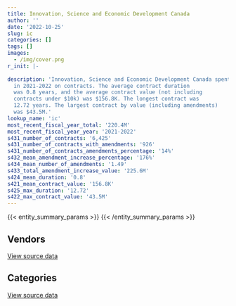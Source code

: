 ```yaml
---
title: Innovation, Science and Economic Development Canada
author: ''
date: '2022-10-25'
slug: ic
categories: []
tags: []
images:
  - /img/cover.png
r_init: |-
  
description: 'Innovation, Science and Economic Development Canada spent an estimated $220.4M
  in 2021-2022 on contracts. The average contract duration
  was 0.8 years, and the average contract value (not including
  contracts under $10k) was $156.8K. The longest contract was
  12.72 years. The largest contract by value (including amendments)
  was $43.5M.'
lookup_name: 'ic'
most_recent_fiscal_year_total: '220.4M'
most_recent_fiscal_year_year: '2021-2022'
s431_number_of_contracts: '6,425'
s431_number_of_contracts_with_amendments: '926'
s431_number_of_contracts_amendments_percentage: '14%'
s432_mean_amendment_increase_percentage: '176%'
s434_mean_number_of_amendments: '1.49'
s433_total_amendment_increase_value: '225.6M'
s424_mean_duration: '0.8'
s421_mean_contract_value: '156.8K'
s425_max_duration: '12.72'
s422_max_contract_value: '43.5M'
---
```


<script src="/rmarkdown-libs/htmlwidgets/htmlwidgets.js"></script>
<link href="/rmarkdown-libs/datatables-css/datatables-crosstalk.css" rel="stylesheet" />
<script src="/rmarkdown-libs/datatables-binding/datatables.js"></script>
<script src="/rmarkdown-libs/jquery/jquery-3.6.0.min.js"></script>
<link href="/rmarkdown-libs/dt-core-bootstrap/css/dataTables.bootstrap.min.css" rel="stylesheet" />
<link href="/rmarkdown-libs/dt-core-bootstrap/css/dataTables.bootstrap.extra.css" rel="stylesheet" />
<script src="/rmarkdown-libs/dt-core-bootstrap/js/jquery.dataTables.min.js"></script>
<script src="/rmarkdown-libs/dt-core-bootstrap/js/dataTables.bootstrap.min.js"></script>
<link href="/rmarkdown-libs/crosstalk/css/crosstalk.min.css" rel="stylesheet" />
<script src="/rmarkdown-libs/crosstalk/js/crosstalk.min.js"></script>
<script src="/rmarkdown-libs/htmlwidgets/htmlwidgets.js"></script>
<link href="/rmarkdown-libs/datatables-css/datatables-crosstalk.css" rel="stylesheet" />
<script src="/rmarkdown-libs/datatables-binding/datatables.js"></script>
<script src="/rmarkdown-libs/jquery/jquery-3.6.0.min.js"></script>
<link href="/rmarkdown-libs/dt-core-bootstrap/css/dataTables.bootstrap.min.css" rel="stylesheet" />
<link href="/rmarkdown-libs/dt-core-bootstrap/css/dataTables.bootstrap.extra.css" rel="stylesheet" />
<script src="/rmarkdown-libs/dt-core-bootstrap/js/jquery.dataTables.min.js"></script>
<script src="/rmarkdown-libs/dt-core-bootstrap/js/dataTables.bootstrap.min.js"></script>
<link href="/rmarkdown-libs/crosstalk/css/crosstalk.min.css" rel="stylesheet" />
<script src="/rmarkdown-libs/crosstalk/js/crosstalk.min.js"></script>

{{< entity_summary_params >}}
{{< /entity_summary_params >}}

## Vendors

<div id="htmlwidget-1" style="width:100%;height:auto;" class="datatables html-widget"></div>
<script type="application/json" data-for="htmlwidget-1">{"x":{"style":"bootstrap","filter":"none","vertical":false,"data":[["<a href=\"/vendors/a_net_solutions/\">A Net Solutions<\/a>","<a href=\"/vendors/acart_communications/\">Acart Communications<\/a>","<a href=\"/vendors/accenture/\">Accenture<\/a>","<a href=\"/vendors/acme_future_security_controls/\">Acme Future Security Controls<\/a>","<a href=\"/vendors/acosys_consulting_services/\">Acosys Consulting Services<\/a>","<a href=\"/vendors/adga_group/\">ADGA Group<\/a>","<a href=\"/vendors/advanced_business_interiors/\">Advanced Business Interiors<\/a>","<a href=\"/vendors/advanced_chippewa_technologies/\">Advanced Chippewa Technologies<\/a>","<a href=\"/vendors/algonquin_college/\">Algonquin College<\/a>","<a href=\"/vendors/alika_internet_technologies/\">Alika Internet Technologies<\/a>","<a href=\"/vendors/allseating/\">Allseating<\/a>","<a href=\"/vendors/altis_human_resources/\">Altis Human Resources<\/a>","<a href=\"/vendors/amazon/\">Amazon<\/a>","<a href=\"/vendors/american_chemical_society/\">American Chemical Society<\/a>","<a href=\"/vendors/ams_imaging/\">Ams Imaging<\/a>","<a href=\"/vendors/analytical_graphics/\">Analytical Graphics<\/a>","<a href=\"/vendors/anixter/\">Anixter<\/a>","<a href=\"/vendors/ansys_canada/\">Ansys Canada<\/a>","<a href=\"/vendors/ari_financial_services/\">ARI Financial Services<\/a>","<a href=\"/vendors/artemp_personnel_services/\">Artemp Personnel Services<\/a>","<a href=\"/vendors/asokan_business_interiors/\">Asokan Business Interiors<\/a>","<a href=\"/vendors/avi_spl/\">Avi Spl<\/a>","<a href=\"/vendors/banfield_seguin/\">Banfield Seguin<\/a>","<a href=\"/vendors/bdo_canada/\">BDO Canada<\/a>","<a href=\"/vendors/bell_canada/\">Bell Canada<\/a>","<a href=\"/vendors/berlitz_canada/\">Berlitz Canada<\/a>","<a href=\"/vendors/beva_global_management/\">Beva Global Management<\/a>","<a href=\"/vendors/blackberry/\">Blackberry<\/a>","<a href=\"/vendors/breckenhill/\">Breckenhill<\/a>","<a href=\"/vendors/brookfield_global_integrated_solutions/\">Brookfield Global Integrated Solutions<\/a>","<a href=\"/vendors/brooks_corning_company/\">Brooks Corning Company<\/a>","<a href=\"/vendors/brs_innovations/\">BRS Innovations<\/a>","<a href=\"/vendors/cache_computer_consulting/\">Cache Computer Consulting<\/a>","<a href=\"/vendors/calian/\">Calian<\/a>","<a href=\"/vendors/calytera_software/\">Calytera Software<\/a>","<a href=\"/vendors/canadian_corps_of_commissionaires/\">Canadian Corps of Commissionaires<\/a>","<a href=\"/vendors/canon/\">Canon<\/a>","<a href=\"/vendors/carahsoft_technology/\">Carahsoft Technology<\/a>","<a href=\"/vendors/carleton_electric/\">Carleton Electric<\/a>","<a href=\"/vendors/caron_professional_linguistic/\">Caron Professional Linguistic<\/a>","<a href=\"/vendors/cbc/\">Cbc<\/a>","<a href=\"/vendors/cbci_telecom/\">CBCI Telecom<\/a>","<a href=\"/vendors/cdw_canada/\">CDW Canada<\/a>","<a href=\"/vendors/cgi/\">CGI<\/a>","<a href=\"/vendors/chemical_abstracts_service/\">Chemical Abstracts Service<\/a>","<a href=\"/vendors/cision_canada/\">Cision Canada<\/a>","<a href=\"/vendors/cistel_technology/\">Cistel Technology<\/a>","<a href=\"/vendors/click_networks/\">Click Networks<\/a>","<a href=\"/vendors/closereach/\">CloseReach<\/a>","<a href=\"/vendors/cofomo/\">Cofomo<\/a>","<a href=\"/vendors/combat_networks/\">Combat Networks<\/a>","<a href=\"/vendors/communitech/\">Communitech<\/a>","<a href=\"/vendors/compugen/\">Compugen<\/a>","<a href=\"/vendors/conference_board_of_canada/\">Conference Board of Canada<\/a>","<a href=\"/vendors/contract_community/\">Contract Community<\/a>","<a href=\"/vendors/conversart_consulting/\">Conversart Consulting<\/a>","<a href=\"/vendors/coradix_technology_consulting/\">Coradix Technology Consulting<\/a>","<a href=\"/vendors/cossette_communications/\">Cossette Communications<\/a>","<a href=\"/vendors/cryptomill_technologies/\">CryptoMill Technologies<\/a>","<a href=\"/vendors/dare_human_resources/\">Dare Human Resources<\/a>","<a href=\"/vendors/dasco_storage_solutions/\">Dasco Storage Solutions<\/a>","<a href=\"/vendors/datifex/\">Datifex<\/a>","<a href=\"/vendors/decisive_group/\">Decisive Group<\/a>","<a href=\"/vendors/dell_computer/\">Dell Computer<\/a>","<a href=\"/vendors/deloitte/\">Deloitte<\/a>","<a href=\"/vendors/dls_technology/\">DLS Technology<\/a>","<a href=\"/vendors/donna_cona/\">Donna Cona<\/a>","<a href=\"/vendors/dymech_engineering/\">Dymech Engineering<\/a>","<a href=\"/vendors/dynabook_canada/\">Dynabook Canada<\/a>","<a href=\"/vendors/dynamic_personnel_consultants/\">Dynamic Personnel Consultants<\/a>","<a href=\"/vendors/eagle_professional_resources/\">Eagle Professional Resources<\/a>","<a href=\"/vendors/eberhard_von_huene_associates/\">Eberhard Von Huene Associates<\/a>","<a href=\"/vendors/ebsco_canada/\">EBSCO Canada<\/a>","<a href=\"/vendors/eclipsys_solutions/\">Eclipsys Solutions<\/a>","<a href=\"/vendors/ecole_de_langues_abce/\">Ecole De Langues Abce<\/a>","<a href=\"/vendors/ecole_de_langues_eagle/\">Ecole De Langues Eagle<\/a>","<a href=\"/vendors/ecole_de_langues_la_cite/\">Ecole De Langues La Cite<\/a>","<a href=\"/vendors/ecopia_tech/\">Ecopia Tech<\/a>","<a href=\"/vendors/effigis_geo_solutions/\">Effigis Geo Solutions<\/a>","<a href=\"/vendors/ekos_research_associates/\">Ekos Research Associates<\/a>","<a href=\"/vendors/elsevier/\">Elsevier<\/a>","<a href=\"/vendors/environics_research_group/\">Environics Research Group<\/a>","<a href=\"/vendors/ernst_young/\">Ernst Young<\/a>","<a href=\"/vendors/evaluation_personnel_selection/\">Evaluation Personnel Selection<\/a>","<a href=\"/vendors/excel_human_resources/\">Excel Human Resources<\/a>","<a href=\"/vendors/exit_certified/\">Exit Certified<\/a>","<a href=\"/vendors/factiva/\">Factiva<\/a>","<a href=\"/vendors/fast_forward_french/\">Fast Forward French<\/a>","<a href=\"/vendors/fast_track_staffing/\">Fast Track Staffing<\/a>","<a href=\"/vendors/fca_canada/\">FCA Canada<\/a>","<a href=\"/vendors/ference_company_consulting/\">Ference Company Consulting<\/a>","<a href=\"/vendors/ford_motor_company/\">Ford Motor Company<\/a>","<a href=\"/vendors/forrester_research/\">Forrester Research<\/a>","<a href=\"/vendors/foxit_software/\">Foxit Software<\/a>","<a href=\"/vendors/g_a_l_power_systems_ottawa/\">G A L Power Systems Ottawa<\/a>","<a href=\"/vendors/gap_wireless/\">Gap Wireless<\/a>","<a href=\"/vendors/gartner/\">Gartner<\/a>","<a href=\"/vendors/gatestone/\">Gatestone<\/a>","<a href=\"/vendors/gc_strategies/\">GC Strategies<\/a>","<a href=\"/vendors/gemalto_cogent/\">Gemalto Cogent<\/a>","<a href=\"/vendors/general_motors/\">General Motors<\/a>","<a href=\"/vendors/genesis_integration/\">Genesis Integration<\/a>","<a href=\"/vendors/geospectrum_technologies/\">GeoSpectrum Technologies<\/a>","<a href=\"/vendors/glasshouse_systems/\">GlassHouse Systems<\/a>","<a href=\"/vendors/global_knowledge/\">Global Knowledge<\/a>","<a href=\"/vendors/global_upholstery/\">Global Upholstery<\/a>","<a href=\"/vendors/google_canada/\">Google Canada<\/a>","<a href=\"/vendors/goss_gilroy/\">Goss Gilroy<\/a>","<a href=\"/vendors/gq_life_sciences/\">Gq Life Sciences<\/a>","<a href=\"/vendors/grand_toy/\">Grand Toy<\/a>","<a href=\"/vendors/graybridge_international_consulting/\">Graybridge International Consulting<\/a>","<a href=\"/vendors/groupe_onscope/\">Groupe Onscope<\/a>","<a href=\"/vendors/guillevin_international/\">Guillevin International<\/a>","<a href=\"/vendors/haworth/\">Haworth<\/a>","<a href=\"/vendors/hewlett_packard/\">Hewlett Packard<\/a>","<a href=\"/vendors/honeywell/\">Honeywell<\/a>","<a href=\"/vendors/hypertec/\">Hypertec<\/a>","<a href=\"/vendors/i_m_p_group/\">I M P Group<\/a>","<a href=\"/vendors/ibiska_telecom/\">Ibiska Telecom<\/a>","<a href=\"/vendors/ibm_canada/\">IBM Canada<\/a>","<a href=\"/vendors/idp_group/\">Idp Group<\/a>","<a href=\"/vendors/ifathom/\">iFathom<\/a>","<a href=\"/vendors/ihs_global/\">IHS Global<\/a>","<a href=\"/vendors/info_tech_research_group/\">Info Tech Research Group<\/a>","<a href=\"/vendors/insa/\">INSA<\/a>","<a href=\"/vendors/insight_software_canada/\">Insight Software Canada<\/a>","<a href=\"/vendors/institute_on_governance/\">Institute On Governance<\/a>","<a href=\"/vendors/integrated_distribution_systems/\">Integrated Distribution Systems<\/a>","<a href=\"/vendors/interfax_systems/\">Interfax Systems<\/a>","<a href=\"/vendors/ipsos/\">Ipsos<\/a>","<a href=\"/vendors/iqvia/\">Iqvia<\/a>","<a href=\"/vendors/iron_mountain/\">Iron Mountain<\/a>","<a href=\"/vendors/it_net_consultants/\">IT NET Consultants<\/a>","<a href=\"/vendors/itex/\">ITEX<\/a>","<a href=\"/vendors/jasco_applied_sciences_canada/\">JASCO Applied Sciences Canada<\/a>","<a href=\"/vendors/jcb/\">Jcb<\/a>","<a href=\"/vendors/jumping_elephants/\">Jumping Elephants<\/a>","<a href=\"/vendors/keysight_technologies_canada/\">Keysight Technologies Canada<\/a>","<a href=\"/vendors/kia_canada/\">Kia Canada<\/a>","<a href=\"/vendors/knoll_north_america/\">Knoll North America<\/a>","<a href=\"/vendors/konica_minolta_business_solutions/\">Konica Minolta Business Solutions<\/a>","<a href=\"/vendors/kpmg/\">KPMG<\/a>","<a href=\"/vendors/kraken_robotic_systems/\">Kraken Robotic Systems<\/a>","<a href=\"/vendors/kwc_architects/\">Kwc Architects<\/a>","<a href=\"/vendors/language_research_development_group/\">Language Research Development Group<\/a>","<a href=\"/vendors/lansdowne_technologies/\">Lansdowne Technologies<\/a>","<a href=\"/vendors/lean_agility/\">Lean Agility<\/a>","<a href=\"/vendors/leo_pisces_services_group/\">Leo Pisces Services Group<\/a>","<a href=\"/vendors/les_enquetes_henri/\">Les Enquetes Henri<\/a>","<a href=\"/vendors/leverage_technology_resources/\">Leverage Technology Resources<\/a>","<a href=\"/vendors/lexisnexis_canada/\">LexisNexis Canada<\/a>","<a href=\"/vendors/linovati/\">Linovati<\/a>","<a href=\"/vendors/lionbridge/\">Lionbridge<\/a>","<a href=\"/vendors/louis_w_bray_construction/\">Louis W Bray Construction<\/a>","<a href=\"/vendors/ls_telcom/\">LS telcom<\/a>","<a href=\"/vendors/lumina_it/\">Lumina IT<\/a>","<a href=\"/vendors/makwa_resourcing/\">Makwa Resourcing<\/a>","<a href=\"/vendors/malatest/\">Malatest<\/a>","<a href=\"/vendors/maplesoft_consulting/\">Maplesoft Consulting<\/a>","<a href=\"/vendors/maxsys_staffing_and_consulting/\">Maxsys Staffing and Consulting<\/a>","<a href=\"/vendors/mccarthy_tetrault/\">McCarthy Tetrault<\/a>","<a href=\"/vendors/mckinsey_and_company/\">McKinsey and Company<\/a>","<a href=\"/vendors/mdos_consulting/\">MDOS Consulting<\/a>","<a href=\"/vendors/media_q/\">Media Q<\/a>","<a href=\"/vendors/meltwater/\">Meltwater<\/a>","<a href=\"/vendors/messa_computing/\">Messa Computing<\/a>","<a href=\"/vendors/michael_wager_consulting/\">Michael Wager Consulting<\/a>","<a href=\"/vendors/microsoft_canada/\">Microsoft Canada<\/a>","<a href=\"/vendors/mindwire_systems/\">Mindwire Systems<\/a>","<a href=\"/vendors/mirems/\">Mirems<\/a>","<a href=\"/vendors/mishkumi_technologies/\">Mishkumi Technologies<\/a>","<a href=\"/vendors/mitsubishi_motor_sales/\">Mitsubishi Motor Sales<\/a>","<a href=\"/vendors/mnp/\">MNP<\/a>","<a href=\"/vendors/modis_canada/\">Modis Canada<\/a>","<a href=\"/vendors/morneau_shepell/\">Morneau Shepell<\/a>","<a href=\"/vendors/morrison_hershfield/\">Morrison Hershfield<\/a>","<a href=\"/vendors/motorola_solutions_canada/\">Motorola Solutions Canada<\/a>","<a href=\"/vendors/multishred/\">Multishred<\/a>","<a href=\"/vendors/national_arts_centre/\">National Arts Centre<\/a>","<a href=\"/vendors/nations_translation_group/\">Nations Translation Group<\/a>","<a href=\"/vendors/nattiq/\">NATTIQ<\/a>","<a href=\"/vendors/navpoint_consulting_group/\">Navpoint Consulting Group<\/a>","<a href=\"/vendors/neopost_canada/\">Neopost Canada<\/a>","<a href=\"/vendors/neptune_security_services/\">Neptune Security Services<\/a>","<a href=\"/vendors/newfound_recruiting/\">Newfound Recruiting<\/a>","<a href=\"/vendors/nimble_information_strategies/\">Nimble Information Strategies<\/a>","<a href=\"/vendors/nisha_techonologies/\">Nisha Techonologies<\/a>","<a href=\"/vendors/nissan_canada/\">Nissan Canada<\/a>","<a href=\"/vendors/nitam_solutions/\">Nitam Solutions<\/a>","<a href=\"/vendors/nokia_canada/\">Nokia Canada<\/a>","<a href=\"/vendors/northern_micro/\">Northern Micro<\/a>","<a href=\"/vendors/nova_networks/\">Nova Networks<\/a>","<a href=\"/vendors/novipro/\">Novipro<\/a>","<a href=\"/vendors/nrns/\">NRNS<\/a>","<a href=\"/vendors/nua_office/\">NUA Office<\/a>","<a href=\"/vendors/nuix_north_america/\">Nuix North America<\/a>","<a href=\"/vendors/ogilvy_montreal/\">Ogilvy Montreal<\/a>","<a href=\"/vendors/onx_enterprise_solutions/\">OnX Enterprise Solutions<\/a>","<a href=\"/vendors/openframe_technologies/\">OpenFrame Technologies<\/a>","<a href=\"/vendors/opentext/\">OpenText<\/a>","<a href=\"/vendors/oracle_canada/\">Oracle Canada<\/a>","<a href=\"/vendors/orangutech/\">Orangutech<\/a>","<a href=\"/vendors/orbis_risk_consulting/\">Orbis Risk Consulting<\/a>","<a href=\"/vendors/otis_elevator/\">Otis Elevator<\/a>","<a href=\"/vendors/ottawa_business_interiors/\">Ottawa Business Interiors<\/a>","<a href=\"/vendors/pal_aerospace/\">PAL Aerospace<\/a>","<a href=\"/vendors/paladin_group/\">Paladin Group<\/a>","<a href=\"/vendors/pattison_sign_group/\">Pattison Sign Group<\/a>","<a href=\"/vendors/phoenix_strategic_perspectives/\">Phoenix Strategic Perspectives<\/a>","<a href=\"/vendors/pitney_bowes/\">Pitney Bowes<\/a>","<a href=\"/vendors/pleiad_canada/\">Pleiad Canada<\/a>","<a href=\"/vendors/portage_personnel/\">Portage Personnel<\/a>","<a href=\"/vendors/postmedia_network/\">Postmedia Network<\/a>","<a href=\"/vendors/power_auctions/\">Power Auctions<\/a>","<a href=\"/vendors/pra/\">PRA<\/a>","<a href=\"/vendors/precisionit/\">PrecisionIT<\/a>","<a href=\"/vendors/pricewaterhouse_coopers/\">Pricewaterhouse Coopers<\/a>","<a href=\"/vendors/printers_plus/\">Printers Plus<\/a>","<a href=\"/vendors/prosci_canada/\">Prosci Canada<\/a>","<a href=\"/vendors/purelogic/\">PureLogic<\/a>","<a href=\"/vendors/purespirit_solutions/\">PureSpirIT Solutions<\/a>","<a href=\"/vendors/purolator/\">Purolator<\/a>","<a href=\"/vendors/qmr/\">QMR<\/a>","<a href=\"/vendors/quantum_management_services/\">Quantum Management Services<\/a>","<a href=\"/vendors/queen_s_university/\">Queen’s University<\/a>","<a href=\"/vendors/quintet_consulting/\">Quintet Consulting<\/a>","<a href=\"/vendors/quorus_consulting_group/\">Quorus Consulting Group<\/a>","<a href=\"/vendors/randstad/\">Randstad<\/a>","<a href=\"/vendors/rapiscan_systems/\">Rapiscan Systems<\/a>","<a href=\"/vendors/raymond_chabot_grant_thornton/\">Raymond Chabot Grant Thornton<\/a>","<a href=\"/vendors/redwood_performance_group/\">Redwood Performance Group<\/a>","<a href=\"/vendors/rhea/\">RHEA<\/a>","<a href=\"/vendors/risk_sciences_international/\">Risk Sciences International<\/a>","<a href=\"/vendors/rms_software/\">Rms Software<\/a>","<a href=\"/vendors/rogers/\">Rogers<\/a>","<a href=\"/vendors/rohde_schwarz_canada/\">Rohde Schwarz Canada<\/a>","<a href=\"/vendors/s_p_global_market_intelligence/\">S P Global Market Intelligence<\/a>","<a href=\"/vendors/salesforce_canada/\">Salesforce Canada<\/a>","<a href=\"/vendors/samson_associes/\">Samson Associes<\/a>","<a href=\"/vendors/sas_institute/\">SAS Institute<\/a>","<a href=\"/vendors/sdl_international_canada/\">SDL International Canada<\/a>","<a href=\"/vendors/securekey_technologies/\">SecureKey Technologies<\/a>","<a href=\"/vendors/semantic_consulting/\">Semantic Consulting<\/a>","<a href=\"/vendors/senstar/\">Senstar<\/a>","<a href=\"/vendors/shi_canada/\">SHI Canada<\/a>","<a href=\"/vendors/shouldice_mechanical/\">Shouldice Mechanical<\/a>","<a href=\"/vendors/si_systems/\">SI Systems<\/a>","<a href=\"/vendors/sign_language_interpreting/\">Sign Language Interpreting<\/a>","<a href=\"/vendors/simplex_grinnell/\">Simplex Grinnell<\/a>","<a href=\"/vendors/sky_canoe/\">Sky Canoe<\/a>","<a href=\"/vendors/snc_lavalin/\">SNC Lavalin<\/a>","<a href=\"/vendors/softchoice/\">Softchoice<\/a>","<a href=\"/vendors/solutions_moerae/\">Solutions Moerae<\/a>","<a href=\"/vendors/somos/\">Somos<\/a>","<a href=\"/vendors/spearhead_management_canada/\">Spearhead Management Canada<\/a>","<a href=\"/vendors/stantec/\">Stantec<\/a>","<a href=\"/vendors/stedfast/\">Stedfast<\/a>","<a href=\"/vendors/stiff_sentences/\">Stiff Sentences<\/a>","<a href=\"/vendors/stoneworks_technologies/\">Stoneworks Technologies<\/a>","<a href=\"/vendors/stratos/\">Stratos<\/a>","<a href=\"/vendors/supremex/\">SupremeX<\/a>","<a href=\"/vendors/systematix_solutions/\">Systematix Solutions<\/a>","<a href=\"/vendors/systemscope/\">Systemscope<\/a>","<a href=\"/vendors/tag_hr/\">Tag HR<\/a>","<a href=\"/vendors/teknion/\">Teknion<\/a>","<a href=\"/vendors/teksystems_canada/\">TEKsystems Canada<\/a>","<a href=\"/vendors/telecom_computer_services/\">Telecom Computer Services<\/a>","<a href=\"/vendors/telus_canada/\">Telus Canada<\/a>","<a href=\"/vendors/teramach_technologies/\">Teramach Technologies<\/a>","<a href=\"/vendors/testforce_systems/\">Testforce Systems<\/a>","<a href=\"/vendors/the_aim_group/\">The AIM Group<\/a>","<a href=\"/vendors/the_mathworks/\">The Mathworks<\/a>","<a href=\"/vendors/the_right_door/\">The Right Door<\/a>","<a href=\"/vendors/thinkon/\">ThinkOn<\/a>","<a href=\"/vendors/thinkpoint/\">Thinkpoint<\/a>","<a href=\"/vendors/thomson_reuters/\">Thomson Reuters<\/a>","<a href=\"/vendors/thyssenkrupp_elevator/\">Thyssenkrupp Elevator<\/a>","<a href=\"/vendors/toronto_metropolitan_university/\">Toronto Metropolitan University<\/a>","<a href=\"/vendors/toshiba_canada/\">Toshiba Canada<\/a>","<a href=\"/vendors/totem_offisource/\">Totem Offisource<\/a>","<a href=\"/vendors/toyota/\">Toyota<\/a>","<a href=\"/vendors/tpg_technology_consultants/\">TPG Technology Consultants<\/a>","<a href=\"/vendors/transpolar_technology/\">Transpolar Technology<\/a>","<a href=\"/vendors/trm_technologies/\">TRM Technologies<\/a>","<a href=\"/vendors/turtle_island_staffing/\">Turtle Island Staffing<\/a>","<a href=\"/vendors/ubiqus_canada/\">Ubiqus Canada<\/a>","<a href=\"/vendors/universite_de_montreal/\">Universite De Montreal<\/a>","<a href=\"/vendors/university_of_alberta/\">University of Alberta<\/a>","<a href=\"/vendors/university_of_new_brunswick/\">University of New Brunswick<\/a>","<a href=\"/vendors/university_of_ottawa/\">University of Ottawa<\/a>","<a href=\"/vendors/veritaaq_technology_house/\">Veritaaq Technology House<\/a>","<a href=\"/vendors/versatil_bpi/\">Versatil Bpi<\/a>","<a href=\"/vendors/vidcruiter/\">Vidcruiter<\/a>","<a href=\"/vendors/waste_connections_of_canada/\">Waste Connections of Canada<\/a>","<a href=\"/vendors/waste_management_of_canada/\">Waste Management of Canada<\/a>","<a href=\"/vendors/westower_communications/\">WesTower Communications<\/a>","<a href=\"/vendors/wolters_kluwer/\">Wolters Kluwer<\/a>","<a href=\"/vendors/workdynamics_technologies/\">WorkDynamics Technologies<\/a>","<a href=\"/vendors/wpp_group_canada_communications/\">WPP Group Canada Communications<\/a>","<a href=\"/vendors/wsp/\">WSP<\/a>","<a href=\"/vendors/wtb_language_group/\">Wtb Language Group<\/a>","<a href=\"/vendors/xerox/\">Xerox<\/a>","<a href=\"/vendors/zernam_enterprise/\">Zernam Enterprise<\/a>"],[null,null,473550.83,188756.54,null,528580.96,428432.03,676614.94,46973.7,215682.57,null,547837.13,null,25258.36,90353.61,28421.28,12663.91,80731.76,28749.06,100769.23,135807.09,564155.85,80268.97,24999.98,null,null,null,18030.19,null,210538.27,null,null,459586.54,87534.92,null,2909998.54,3542.62,6421.82,197153.93,null,14332.72,null,56509.96,null,null,222453.22,533615.37,null,43162.68,6305546.72,null,49999.98,null,56170.05,16113.31,20340,2377008.92,1552941.78,null,80031.83,null,null,null,null,2869815.92,null,501973.08,null,null,345799.11,66416.08,114869.19,229057.29,35118.67,87912.5,null,67008.5,null,null,108141,93391.72,157375.43,125866.55,52629.72,6866058.47,26413.75,286966.2,115340.13,70269.06,82858.53,17371.81,null,24720,null,90027.09,33601.67,455995.58,null,657841.82,null,462888.53,32760.12,null,null,37050.98,8913.44,null,34943.21,null,50612.28,467777.43,2897705.66,15317.78,null,174184.78,61579.41,712752.53,null,397921.17,736795.95,null,86997,298611.4,563.15,94099.04,null,32532.32,34936.44,81380.58,null,74644.03,185351.76,398194.51,65580.91,null,null,23675.82,244311.48,null,null,null,631195.92,null,null,null,33052.5,99488.57,null,null,919886.42,21013.53,1434532.89,null,null,6852151.19,1443175.89,null,332476.24,757873.29,398873.28,24999.98,338017.39,104355,92660,36674.14,14067.49,134973.42,40074.12,2394311.53,null,null,44933.89,30805.49,2362746.96,8339.93,45765,682726.2,null,null,null,null,null,3400.45,null,12382.32,3982.16,176566.66,70890.21,99026.55,null,5877341.49,33909.78,null,null,14705.24,648.43,270260.63,null,37975.41,185815.82,752535.25,null,null,48894,22382.58,null,238321.98,null,41772.62,37133.25,13403.35,43742.76,10169.01,909380.89,156261.67,865759.94,1028800.52,null,21011.68,165082.19,null,4642.96,194299.3,152327.66,13277.5,null,97122.98,789405.96,null,996765.38,null,null,null,null,22779.88,620616.62,145107.57,null,73267.83,14916,null,12919.37,942918.65,null,14650.68,716605.33,2052733.6,14238,375641.53,null,26477.36,254577.12,215075.11,653898.75,7257.23,6246.21,null,null,45304.33,60791.11,null,30271.76,1070099.46,78822.24,null,267932.83,976544.23,20661.13,null,96386.04,1498840.33,11295.59,96530.25,null,null,150933.49,null,19888,790498.74,3699932.5,146435.32,726612.71,394266.83,null,93276.97,0,null,33834.21,13800,2612.48,5579344.38,null,null,13696.07,null,19530.8,24105.9,44113.23,12089.34,26311.38,null,1065327.7,null],[null,null,841357.29,208605.39,null,505101.01,437669.59,1811594.65,46723.62,392109.31,15684.4,224087.23,null,30368.85,null,33473.18,44284.7,null,12067.06,4876.65,132312.15,93120.47,19521.33,null,21441.75,25497.42,34298.51,18631.49,16950,189431.88,null,null,520559.13,1340399.81,null,2897260,15435.69,71200.8,null,87768.59,null,null,146354.4,42021.61,1139001.08,263668.86,83536.69,null,null,3951196.58,null,null,null,null,180964.85,null,1931064.33,1178499.6,null,80251.09,null,null,null,15966.9,1743138.06,null,null,null,null,311553.99,257229.77,341060.52,297974.75,null,86716.1,null,22632,null,51415.28,null,188797.94,null,225111.41,3718.04,4271250.26,null,283013.16,171946.2,35900.1,null,126081.69,99831.71,null,null,49946.44,22594.15,569008.16,null,1720912.05,15354.51,null,null,857837.29,null,9562.09,null,null,108383.17,549599.22,50523.01,175640.26,2905644.58,17507.32,30980.7,71105.57,105140.44,40002,null,1577235.42,799366.8,null,null,136147.92,68882.01,22868.78,null,null,null,46726,null,115698.06,165182.92,171214.94,48188.84,null,null,24949.58,42384.02,null,11443.06,null,912646.42,272068.97,null,5470.44,null,54343.99,null,null,748244.26,null,null,null,15158.95,5041299.89,5042068.96,null,157776.03,382051.19,60320.6,null,null,null,78140,76325.76,120176.51,11093.71,449352.71,2251950.58,null,341860.38,130084.92,11010.17,1988878.51,18147.27,null,null,null,20856.37,null,55445.16,null,3409.77,null,161854.55,3993.07,319650.27,47834.04,117724.3,23661.38,330547.01,null,null,null,21666.28,135760.26,473279.37,644143.3,null,235109.37,790174.43,null,13339.65,null,null,null,142745.22,null,null,153524.89,21132.28,46493.68,10183.06,1074105.98,null,1482135.75,846936.2,9362.04,61393.67,675689.99,28695.69,4655.68,57555.43,94726.23,null,null,120143.41,1851043.05,4817.05,17797.5,null,null,null,null,22842.3,68791.16,165568.44,null,136661.8,131086.86,null,11940.63,945501.99,null,71556.62,688071.45,1306079.15,null,374424.37,null,37860.43,64901.57,215664.36,26725.01,null,null,null,null,234003.46,23165,15930.69,null,1081185.55,null,24984.56,916359.91,10250.83,31007.02,3987.44,381323.55,2142480.16,null,8438.02,null,null,80755.66,null,12432.26,null,777478.3,null,722415.22,46782.54,39999.74,102265.92,11645.45,24695.16,24675,null,33547.52,5481426.24,null,9917.57,null,42050.58,null,null,12303.58,10485.66,40632.33,null,1145162.4,null],[null,null,null,172911.06,11773.73,528580.96,142308.47,5823871.81,99590.59,427498.01,17439.29,383883.24,889769.56,44035.22,null,38808.36,null,null,15696.47,null,133160.73,302940.78,24956.05,null,null,2118.76,47201.51,127.04,null,147655.86,null,1589.43,301677.15,1413476.64,22081.59,2616581.44,15393.51,154155.44,null,75082.06,null,null,355744.91,3683718.91,1032685.47,170706.58,207857.81,48051.42,29503.88,3208787.08,null,null,29736.65,null,null,null,1917715.95,836200,615644.74,77619.91,null,null,23893.02,null,8428924.41,13474.55,null,null,665796,47963.78,261528.87,null,305308.16,53282.63,162601.17,33435.96,null,204482.33,null,null,95867.27,null,151047.95,null,2361439.23,null,177822.94,166975.94,null,null,null,null,16417.81,18101.33,49809.97,31330.83,403885.03,17955,1673844.23,null,227512,null,null,111874.72,39879.96,null,48324.05,50030.75,729468.06,24438.33,279913.04,2897705.66,16595.18,8121.15,null,136997.14,null,84750,2432144.68,551884.76,1244805.83,null,10598.94,90218.58,71911.81,5784.42,23067.21,null,154361.58,267177.81,73552.7,193714.15,null,67874.56,null,null,null,860683.66,48354.96,null,null,832937.43,412591.25,null,54310.81,null,null,null,null,483985.65,null,null,115007.19,null,5027525.85,6213761.14,null,null,162515.47,82004.06,null,2988497.44,null,74004.27,57199.88,null,6109.56,633482.52,1255474.14,null,null,null,null,2834337.88,22398.86,null,null,10062.19,null,70666.34,61140.43,null,null,null,161412.32,3982.16,188902.1,null,112881.92,null,3069239.51,null,null,1316172.32,53911.81,158659.56,null,null,41905.97,960495.63,854398.63,null,240646.42,7965.85,null,117200.6,null,13057.97,null,45019.43,39959.38,null,10509,1109735.07,null,850087.6,106716.09,19638.4,64443.9,124024.55,47234,10710,274273.69,34299.03,null,46838.5,14157.07,1537014.47,38042.5,69492.91,null,39730.8,49078.71,27489.96,22779.88,838456.69,372211.18,1236514.05,73910.12,null,6351.53,null,955474.43,null,191824.31,625341.1,875840.74,null,312107.35,1039410.41,69407.42,36203.22,215075.11,null,null,1315.5,null,10545,68288.08,null,15832.44,null,996664.04,null,null,1001227.57,85027.3,10026.56,18778.88,587175.18,2785544.71,15390.8,82857.17,4739.59,null,138321.06,217141.93,15023.03,null,61057.29,null,694717.76,51706.22,null,21194.98,24577.5,23514.12,21560,null,13230,3438500.34,null,15211.54,null,15453.82,null,12543,33899.57,20679.65,28746.95,null,1145299.47,null],[24577.5,10500.55,null,null,21707.09,271112.78,398527.2,865035.88,202007.23,92526.97,null,1030525.75,4087713.23,44035.22,null,42135.56,null,34521.5,25657.4,170016.22,339421.49,471947.28,161763.02,86445,null,25119,137630.51,11697.53,null,null,1883.48,3842,506654.34,1253205.4,7333.67,2857307.46,15393.51,255853.08,null,203281.75,null,225333.3,243018.37,8744462.17,1738970.53,150154.97,173244.55,null,26831.07,5685280.1,18984,null,11725.61,null,60742.57,null,2136368.91,4139678.59,null,null,19015.64,799426.54,null,null,7908646.6,248244.26,null,20134.21,3994098,69358.51,261528.87,null,307438.89,537010.03,257465.29,18389.04,29888,3759017.33,null,null,63407.68,48215.39,271299.32,76015.09,1782603.89,10058.98,183130.89,301005.56,null,null,84750,null,7082.19,17104.95,11258.05,215097.01,892905.42,154507.5,690693.33,null,null,null,null,58110.59,null,null,24252.36,105131.32,729468.06,null,398862.88,2897705.66,null,null,null,73879,299399.15,null,1333074.57,1328261.27,4388738.49,null,19873.01,95180.72,34745.26,21635.25,46057.79,null,79288.48,182166.69,24742.07,115247.42,95801.4,58537.64,492952.39,131940.29,null,2347690.7,null,0,30415.08,2904965.55,622783.47,44239.5,61897.45,17797.5,null,19875.62,44265.38,441905.6,12604.73,null,459594.76,null,5027525.85,13188775.68,372916.24,62850.74,474450.51,136019.87,null,null,null,68940.73,75394.53,null,71935.18,1181744.1,702506.12,28244.35,null,null,null,4976748.28,null,null,null,47323.76,null,730816.72,61140.43,15276.56,null,4057.86,161412.32,null,null,null,296123.09,null,2009309.29,122550.48,56260.37,747436.74,137472.03,147689.9,null,null,85558.03,970053.66,824199.66,279.89,234010.08,19255.2,null,426945.02,null,null,null,2028.19,null,null,10521.07,1035069.97,null,782011.04,120101.86,10302.44,null,569360.12,null,null,89651.95,null,null,46838.5,45802.29,1704401.55,null,257398.47,6243.88,null,365064.31,33335,null,22105.51,416818.5,9987253.09,110682.25,null,10410.53,146175.44,708392.52,7480.76,294264.69,437549.56,1305870.31,null,312107.35,4539197.38,79146.61,232660.34,269560.27,null,null,494292.92,13923.23,67393.43,null,null,5192.33,null,976393.05,38596.34,null,697169.41,52139.71,null,17594.09,177621.06,3126898.51,36018.96,117420,18551.44,93058.89,261044.55,null,37185.23,null,571687.04,null,514809.86,null,null,9435.8,11222.05,12825.88,2800,null,33894,3884412.1,68939.76,22502.17,null,30560.83,null,25011.42,63132.25,4293.35,null,172880.91,1200420.15,10602.98]],"container":"<table class=\"table table-striped table-hover row-border order-column display\">\n  <thead>\n    <tr>\n      <th>Vendor<\/th>\n      <th>2018-2019<\/th>\n      <th>2019-2020<\/th>\n      <th>2020-2021<\/th>\n      <th>2021-2022<\/th>\n    <\/tr>\n  <\/thead>\n<\/table>","options":{"order":[[4,"desc"]],"pageLength":10,"autoWidth":true,"columnDefs":[{"targets":1,"render":"function(data, type, row, meta) {\n    return type !== 'display' ? data : DTWidget.formatCurrency(data, \"$\", 2, 3, \",\", \".\", true, null);\n  }"},{"targets":2,"render":"function(data, type, row, meta) {\n    return type !== 'display' ? data : DTWidget.formatCurrency(data, \"$\", 2, 3, \",\", \".\", true, null);\n  }"},{"targets":3,"render":"function(data, type, row, meta) {\n    return type !== 'display' ? data : DTWidget.formatCurrency(data, \"$\", 2, 3, \",\", \".\", true, null);\n  }"},{"targets":4,"render":"function(data, type, row, meta) {\n    return type !== 'display' ? data : DTWidget.formatCurrency(data, \"$\", 2, 3, \",\", \".\", true, null);\n  }"},{"width":"16%","targets":[1,2,3,4]},{"className":"dt-right","targets":[1,2,3,4]}],"orderClasses":false}},"evals":["options.columnDefs.0.render","options.columnDefs.1.render","options.columnDefs.2.render","options.columnDefs.3.render"],"jsHooks":[]}</script>
<p class="text-right">
<a href="https://github.com/GoC-Spending/contracts-data/tree/main/data/out/departments/ic/summary_by_fiscal_year_by_vendor.csv" class="source-data-link btn btn-link">View source data</a>
</p>

## Categories

<div id="htmlwidget-2" style="width:100%;height:auto;" class="datatables html-widget"></div>
<script type="application/json" data-for="htmlwidget-2">{"x":{"style":"bootstrap","filter":"none","vertical":false,"data":[["<a href=\"/categories/facilities_and_construction/\">Facilities and construction<\/a>","<a href=\"/categories/office_management/\">Office management<\/a>","<a href=\"/categories/professional_services/\">Professional services<\/a>","<a href=\"/categories/information_technology/\">Information technology<\/a>","<a href=\"/categories/medical/\">Medical<\/a>","<a href=\"/categories/transportation_and_logistics/\">Transportation and logistics<\/a>","<a href=\"/categories/industrial_products_and_services/\">Industrial products and services<\/a>","<a href=\"/categories/travel/\">Travel<\/a>","<a href=\"/categories/security_and_protection/\">Security and protection<\/a>","<a href=\"/categories/human_capital/\">Human capital<\/a>"],[4669942.32,6652605.01,25392260.8,76725417.52,5491.44,1128309.13,2374340.9,400257.93,2846459.58,2018499.32],[3754005,3484334.3,37359059.82,69207469.42,6611.4,571201.66,1406661.55,355220.62,2832285,2061739.85],[4924210.94,2266977.82,61539140.65,79450829.35,6593.34,717508.32,3082261.22,202481.69,2598624.61,2402552.71],[5784071.12,3617269.23,87618026.7,110264257.25,81096.68,619364.08,4996924.9,183490.45,2863730.3,4389562.77]],"container":"<table class=\"table table-striped table-hover row-border order-column display\">\n  <thead>\n    <tr>\n      <th>Category<\/th>\n      <th>2018-2019<\/th>\n      <th>2019-2020<\/th>\n      <th>2020-2021<\/th>\n      <th>2021-2022<\/th>\n    <\/tr>\n  <\/thead>\n<\/table>","options":{"order":[[4,"desc"]],"dom":"t","pageLength":30,"autoWidth":true,"columnDefs":[{"targets":1,"render":"function(data, type, row, meta) {\n    return type !== 'display' ? data : DTWidget.formatCurrency(data, \"$\", 2, 3, \",\", \".\", true, null);\n  }"},{"targets":2,"render":"function(data, type, row, meta) {\n    return type !== 'display' ? data : DTWidget.formatCurrency(data, \"$\", 2, 3, \",\", \".\", true, null);\n  }"},{"targets":3,"render":"function(data, type, row, meta) {\n    return type !== 'display' ? data : DTWidget.formatCurrency(data, \"$\", 2, 3, \",\", \".\", true, null);\n  }"},{"targets":4,"render":"function(data, type, row, meta) {\n    return type !== 'display' ? data : DTWidget.formatCurrency(data, \"$\", 2, 3, \",\", \".\", true, null);\n  }"},{"width":"16%","targets":[1,2,3,4]},{"className":"dt-right","targets":[1,2,3,4]}],"orderClasses":false,"lengthMenu":[10,25,30,50,100]}},"evals":["options.columnDefs.0.render","options.columnDefs.1.render","options.columnDefs.2.render","options.columnDefs.3.render"],"jsHooks":[]}</script>
<p class="text-right">
<a href="https://github.com/GoC-Spending/contracts-data/tree/main/data/out/departments/ic/summary_by_fiscal_year_by_category.csv" class="source-data-link btn btn-link">View source data</a>
</p>
